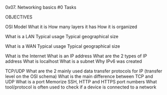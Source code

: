 0x07. Networking basics #0 Tasks

OBJECTIVES

OSI Model
What it is
How many layers it has
How it is organized


What is a LAN
Typical usage
Typical geographical size


What is a WAN
Typical usage
Typical geographical size


What is the Internet
What is an IP address
What are the 2 types of IP address
What is localhost
What is a subnet
Why IPv6 was created


TCP/UDP
What are the 2 mainly used data transfer protocols for IP (transfer level on the OSI schema)
What is the main difference between TCP and UDP
What is a port
Memorize SSH, HTTP and HTTPS port numbers
What tool/protocol is often used to check if a device is connected to a network

